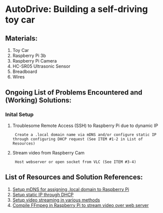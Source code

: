 # AutoDrive: Building a self-driving toy car

## Materials:
1. Toy Car
2. Raspberry Pi 3b
3. Raspberry Pi Camera
4. HC-SR05 Ultrasonic Sensor
5. Breadboard
6. Wires

## Ongoing List of Problems Encountered and (Working) Solutions:

### Inital Setup
1. Troublesome Remote Access (SSH) to Raspberry Pi due to dynamic IP

        Create a .local domain name via mDNS and/or configure static IP through configuring DHCP request (See ITEM #1-2 in List of Resources)    

2. Stream video from Raspberry Cam

        Host webserver or open socket from VLC (See ITEM #3-4)

## List of Resources and Solution References:
1. [Setup mDNS for assigning .local domain to Raspberry Pi](https://www.howtogeek.com/167190/how-and-why-to-assign-the-.local-domain-to-your-raspberry-pi/)
2. [Setup static IP through DHCP](https://raspberrypi.stackexchange.com/questions/37920/how-do-i-set-up-networking-wifi-static-ip-address/74428#74428)
3. [Setup video streaming in various methods](https://raspberrypi.stackexchange.com/questions/27082/how-to-stream-raspivid-to-linux-and-osx-using-gstreamer-vlc-or-netcat)
4. [Compile FFmpeg in Raspberry Pi to stream video over web server](https://johnvoysey.wordpress.com/2014/05/07/raspberry-pi-camera-live-streaming/)
